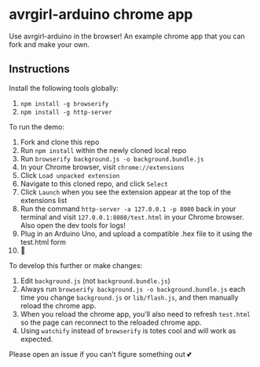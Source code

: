 # avrgirl-arduino chrome app

Use avrgirl-arduino in the browser! An example chrome app that you can fork and make your own. 

## Instructions

Install the following tools globally:

1. `npm install -g browserify`
2. `npm install -g http-server`

To run the demo:

1. Fork and clone this repo
2. Run `npm install` within the newly cloned local repo
3. Run `browserify background.js -o background.bundle.js`
4. In your Chrome browser, visit `chrome://extensions`
5. Click `Load unpacked extension`
6. Navigate to this cloned repo, and click `Select`
7. Click `Launch` when you see the extension appear at the top of the extensions list
8. Run the command `http-server -a 127.0.0.1 -p 8080` back in your terminal and visit `127.0.0.1:8080/test.html` in your Chrome browser. Also open the dev tools for logs!
9. Plug in an Arduino Uno, and upload a compatible .hex file to it using the test.html form
10. :tada:

To develop this further or make changes:

1. Edit `background.js` (not `background.bundle.js`)
2. Always run `browserify background.js -o background.bundle.js` each time you change `background.js` or `lib/flash.js`, and then manually reload the chrome app.
3. When you reload the chrome app, you'll also need to refresh `test.html` so the page can reconnect to the reloaded chrome app.
4. Using `watchify` instead of `browserify` is totes cool and will work as expected.

Please open an issue if you can't figure something out :two_hearts: